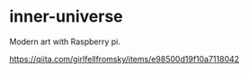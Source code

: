 # inner-universe
Modern art with Raspberry pi.

https://qiita.com/girlfellfromsky/items/e98500d19f10a7118042
